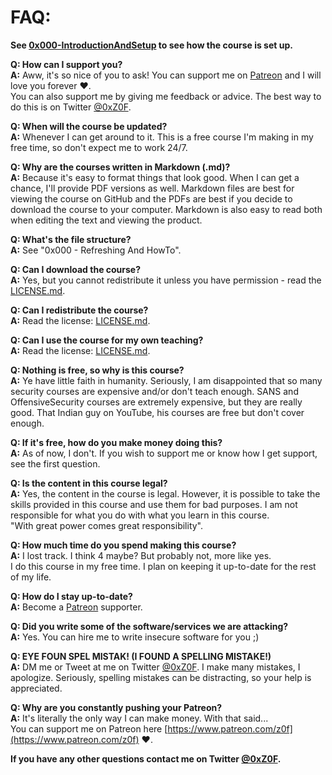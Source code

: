 # FAQ:
**See [0x000-IntroductionAndSetup](0x000-IntroductionAndSetup) to see how the course is set up.**

**Q: How can I support you?**  
**A:** Aww, it's so nice of you to ask! You can support me on [Patreon](https://www.patreon.com/z0f) and I will love you forever :heart:.  
You can also support me by giving me feedback or advice. The best way to do this is on Twitter [@0xZ0F](https://twitter.com/0xZ0F).

**Q: When will the course be updated?**   
**A:** Whenever I can get around to it. This is a free course I'm making in my free time, so don't expect me to work 24/7.

**Q: Why are the courses written in Markdown (.md)?**   
**A:** Because it's easy to format things that look good. When I can get a chance, I'll provide PDF versions as well. Markdown files are best for viewing the course on GitHub and the PDFs are best if you decide to download the course to your computer. Markdown is also easy to read both when editing the text and viewing the product.

**Q: What's the file structure?**   
**A:** See "0x000 - Refreshing And HowTo".

**Q: Can I download the course?**  
**A:** Yes, but you cannot redistribute it unless you have permission - read the [LICENSE.md](LICENSE.md).

**Q: Can I redistribute the course?**  
**A:** Read the license: [LICENSE.md](LICENSE.md).

**Q: Can I use the course for my own teaching?**  
**A:** Read the license: [LICENSE.md](LICENSE.md).

**Q: Nothing is free, so why is this course?**  
**A:** Ye have little faith in humanity. Seriously, I am disappointed that so many security courses are expensive and/or don't teach enough. SANS and OffensiveSecurity courses are extremely expensive, but they are really good. That Indian guy on YouTube, his courses are free but don't cover enough.

**Q: If it's free, how do you make money doing this?**  
**A:** As of now, I don't. If you wish to support me or know how I get support, see the first question.

**Q: Is the content in this course legal?**  
**A:** Yes, the content in the course is legal. However, it is possible to take the skills provided in this course and use them for bad purposes. I am not responsible for what you do with what you learn in this course.  
"With great power comes great responsibility".

**Q: How much time do you spend making this course?**  
**A:** I lost track. I think 4 maybe? But probably not, more like yes.  
I do this course in my free time. I plan on keeping it up-to-date for the rest of my life.

**Q: How do I stay up-to-date?**   
**A:** Become a [Patreon](https://www.patreon.com/z0f) supporter.

**Q: Did you write some of the software/services we are attacking?**  
**A:** Yes. You can hire me to write insecure software for you ;)

**Q: EYE FOUN SPEL MISTAK! (I FOUND A SPELLING MISTAKE!)**   
**A:** DM me or Tweet at me on Twitter [@0xZ0F](https://twitter.com/0xZ0F). I make many mistakes, I apologize. Seriously, spelling mistakes can be distracting, so your help is appreciated.

**Q: Why are you constantly pushing your Patreon?**  
**A:** It's literally the only way I can make money. With that said...  
You can support me on Patreon here [https://www.patreon.com/z0f](https://www.patreon.com/z0f) :heart:.

**If you have any other questions contact me on Twitter [@0xZ0F](https://twitter.com/0xZ0F).**